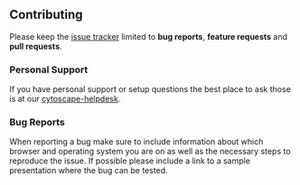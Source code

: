 ## Contributing

Please keep the [issue tracker](https://github.com/cytoscape/cytoscape-tutorials/issues) limited to **bug reports**, **feature requests** and **pull requests**.


### Personal Support
If you have personal support or setup questions the best place to ask those is at our [cytoscape-helpdesk](https://groups.google.com/forum/#!forum/cytoscape-helpdesk).


### Bug Reports
When reporting a bug make sure to include information about which browser and operating system you are on as well as the necessary steps to reproduce the issue. If possible please include a link to a sample presentation where the bug can be tested.

